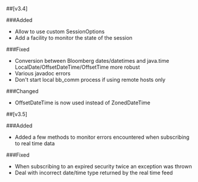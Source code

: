 ##[v3.4]

###Added

- Allow to use custom SessionOptions
- Add a facility to monitor the state of the session

###Fixed

- Conversion between Bloomberg dates/datetimes and java.time LocalDate/OffsetDateTime/OffsetTime more robust
- Various javadoc errors
- Don't start local bb_comm process if using remote hosts only

###Changed

- OffsetDateTime is now used instead of ZonedDateTime

##[v3.5]

###Added

- Added a few methods to monitor errors encountered when subscribing to real time data

###Fixed

- When subscribing to an expired security twice an exception was thrown
- Deal with incorrect date/time type returned by the real time feed